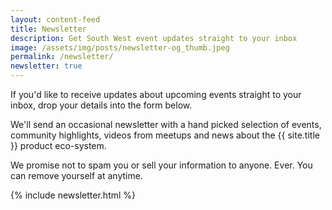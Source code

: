 ```yaml
---
layout: content-feed
title: Newsletter
description: Get South West event updates straight to your inbox
image: /assets/img/posts/newsletter-og_thumb.jpeg
permalink: /newsletter/
newsletter: true
---
```

<div class="container">
  <div class="page-content">
  <p>If you'd like to receive updates about upcoming events straight to your inbox, drop your details into the form below.</p>
  <p>We'll send an occasional newsletter with a hand picked selection of events, community highlights, videos from meetups and news about the {{ site.title }} product eco-system.</p>
  <p>We promise not to spam you or sell your information to anyone. Ever. You can remove yourself at anytime.</p>
  {% include newsletter.html %}
</div>
</div>

